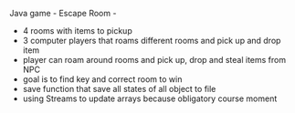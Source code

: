 Java game - Escape Room - 
- 4 rooms with items to pickup
- 3 computer players that roams different rooms and pick up and drop item
- player can roam around rooms and pick up, drop and steal items from NPC
- goal is to find key and correct room to win
- save function that save all states of all object to file
- using Streams to update arrays because obligatory course moment
